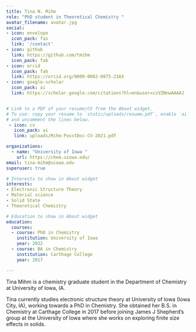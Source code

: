 ```yaml
---
title: Tina N. Mihm
role: "PhD student in Theoretical Chemistry "
avatar_filename: avatar.jpg
social:
- icon: envelope
  icon_pack: fas
  link: '/contact'
- icon: github
  link: https://github.com/tmihm
  icon_pack: fab 
- icon: orcid
  icon_pack: fab
  link: https://orcid.org/0000-0002-8075-216X
- icon: google-scholar
  icon_pack: ai
  link: https://scholar.google.com/citations?hl=en&user=czVZNnwAAAAJ


# Link to a PDF of your resume/CV from the About widget.
# To use: copy your resume to `static/uploads/resume.pdf`, enable `ai` icons in `params.toml`,
# and uncomment the lines below.
 - icon: cv
   icon_pack: ai
   link: uploads/Mihm-PosstDoc-CV-2021.pdf

organizations:
  - name: "University of Iowa "
    url: https://chem.uiowa.edu/
email: tina-mihm@uiowa.edu
superuser: true

# Interests to show in About widget
interests:
- Electronic Structure Theory 
- Material science
- Solid State 
- Theoretical Chemistry

# Education to show in About widget
education:
  courses:
  - course: PhD in Chemistry
    institution: University of Iowa
    year: 2022
  - course: BA in Chemistry
    institution: Carthage College
    year: 2017

---
```

Tina Mihm is a chemistry graduate student in the Department of Chemistry at University of Iowa, IA.

Tina currently studies electronic structure theory at University of Iowa (Iowa City, IA), working towards a PhD in Chemistry. She obtained her B.S. in Chemistry at Carthage College in 2017 before joining James J Shepherd’s group at the University of Iowa where she works on exploring finite size effects in solids. 

